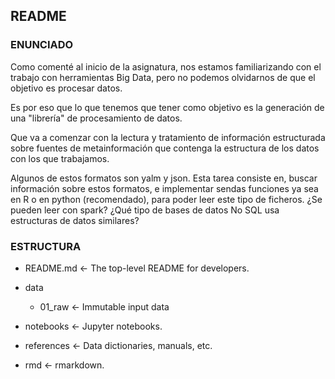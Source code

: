 ## README

### ENUNCIADO
Como comenté al inicio de la asignatura, nos estamos familiarizando con el trabajo con herramientas Big Data, pero no podemos olvidarnos de que el objetivo es procesar datos.

Es por eso que lo que tenemos que tener como objetivo es la generación de una "librería" de procesamiento de datos.

Que va a comenzar con la lectura y tratamiento de información estructurada sobre fuentes de metainformación que contenga la estructura de los datos con los que trabajamos.

Algunos de estos formatos son yalm y json.  Esta tarea consiste en, buscar información sobre estos formatos, e implementar sendas funciones ya sea en R o en python (recomendado), para poder leer este tipo de ficheros. ¿Se pueden leer con spark? ¿Qué tipo de bases de datos No SQL usa estructuras de datos similares?

### ESTRUCTURA
- README.md <- The top-level README for developers.

- data

	- 01_raw <- Immutable input data

- notebooks <- Jupyter notebooks.

- references <- Data dictionaries, manuals, etc.

- rmd <- rmarkdown.
